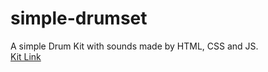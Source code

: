 # simple-drumset
A simple Drum Kit with sounds made by HTML, CSS and JS.
<br>
<a href="https://arindal1.github.io/simple-drumset/" target="_blank">Kit Link</a>
